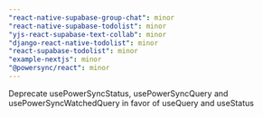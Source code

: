```yaml
---
"react-native-supabase-group-chat": minor
"react-native-supabase-todolist": minor
"yjs-react-supabase-text-collab": minor
"django-react-native-todolist": minor
"react-supabase-todolist": minor
"example-nextjs": minor
"@powersync/react": minor
---
```


Deprecate usePowerSyncStatus, usePowerSyncQuery and usePowerSyncWatchedQuery in favor of useQuery and useStatus
